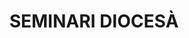 ---
layout: patrimoni-details
title:  "SEMINARI DIOCESÀ"
alt_title: null
class: "Edifici"
area: null
protection: null
addition_date: null
cat_code: null
cbp_code: "BCIL EX01"
image: "Seminari.jpg"
card: null
collections: ["patrimoni-arquitectonic", "bcil-previstos-cbp"]
coordinates:
  - group1:
        - [1.460890741905232, 42.360015333391857]
        - [1.461059543574986, 42.360025735810694]
        - [1.461063385022771, 42.359995120591307]
        - [1.461588042623065, 42.360027614390162]
        - [1.46158533130998, 42.360058036177222]
        - [1.461702453744895, 42.360065240655771]
        - [1.461705727398949, 42.360034826412232]
        - [1.462230656772621, 42.360067738152217]
        - [1.462227208984932, 42.360093769104857]
        - [1.462394323949382, 42.360104146930816]
        - [1.462444722610456, 42.35965233126916]
        - [1.46227928583968, 42.359642393266881]
        - [1.462247293302312, 42.359944981230811]
        - [1.461771247591547, 42.359914603110589]
        - [1.461777003835433, 42.359909256295097]
        - [1.461777781099747, 42.359888926505157]
        - [1.461762999723183, 42.359883721329666]
        - [1.461754857705933, 42.359883090526587]
        - [1.461785364781569, 42.35961266204307]
        - [1.461782416032849, 42.359612466010795]
        - [1.461782446559604, 42.359611214714526]
        - [1.4616076052097, 42.359600523690069]
        - [1.461577949213767, 42.359864861480808]
        - [1.461542415867016, 42.359862819959453]
        - [1.461531263420014, 42.359870284825313]
        - [1.461527871332885, 42.359894021710502]
        - [1.461535029817057, 42.359900376314691]
        - [1.461077809846778, 42.359870873828413]
        - [1.461110830924978, 42.35957247236373]
        - [1.460941186867135, 42.359562058712896]
        - [1.460890741905232, 42.360015333391857]
---